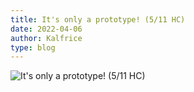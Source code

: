 ```yaml
---
title: It's only a prototype! (5/11 HC)
date: 2022-04-06
author: Kalfrice
type: blog
---
```


![It's only a prototype! (5/11 HC)](/posts/2022-04-06/WoWScrnShot_040622_203514.jpg)
<!--more-->
